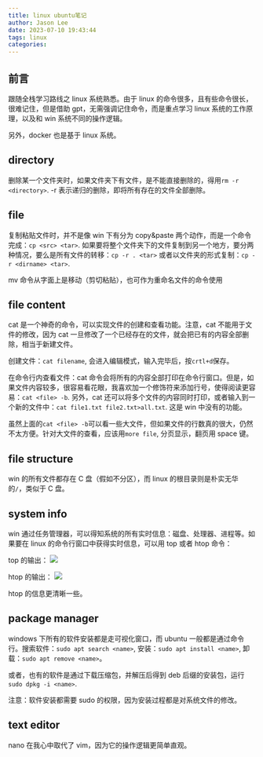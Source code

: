 ```yaml
---
title: linux ubuntu笔记
author: Jason Lee
date: 2023-07-10 19:43:44
tags: linux
categories:
---
```


## 前言

跟随全栈学习路线之 linux 系统熟悉。由于 linux 的命令很多，且有些命令很长，很难记住，但是借助 gpt，无需强调记住命令，而是重点学习 linux 系统的工作原理，以及和 win 系统不同的操作逻辑。

另外，docker 也是基于 linux 系统。

## directory

删除某一个文件夹时，如果文件夹下有文件，是不能直接删除的，得用`rm -r <directory>`. -r 表示递归的删除，即将所有存在的文件全部删除。

## file

复制粘贴文件时，并不是像 win 下有分为 copy&paste 两个动作，而是一个命令完成：`cp <src> <tar>`. 如果要将整个文件夹下的文件复制到另一个地方，要分两种情况，要么是所有文件的转移：`cp -r . <tar>` 或者以文件夹的形式复制：`cp -r <dirname> <tar>`.

mv 命令从字面上是移动（剪切粘贴），也可作为重命名文件的命令使用

## file content

cat 是一个神奇的命令，可以实现文件的创建和查看功能。注意，cat 不能用于文件的修改，因为 cat 一旦修改了一个已经存在的文件，就会把已有的内容全部删除，相当于新建文件。

创建文件：`cat filename`, 会进入编辑模式，输入完毕后，按`crtl+d`保存。

在命令行内查看文件：cat 命令会将所有的内容全部打印在命令行窗口。但是，如果文件内容较多，很容易看花眼，我喜欢加一个修饰符来添加行号，使得阅读更容易：`cat <file> -b`. 另外，cat 还可以将多个文件的内容同时打印，或者输入到一个新的文件中：`cat file1.txt file2.txt>all.txt`. 这是 win 中没有的功能。

虽然上面的`cat <file> -b`可以看一些大文件，但如果文件的行数真的很大，仍然不太方便。针对大文件的查看，应该用`more file`, 分页显示，翻页用 space 键。

## file structure

win 的所有文件都存在 C 盘（假如不分区），而 linux 的根目录则是朴实无华的`/`，类似于 C 盘。

## system info

win 通过任务管理器，可以得知系统的所有实时信息：磁盘、处理器、进程等。如果要在 linux 的命令行窗口中获得实时信息，可以用 top 或者 htop 命令：

top 的输出：
![](https://cdn.jsdelivr.us/gh/li199-code/blog-imgs@main/16891288146221689128813983.png)

htop 的输出：
![](https://cdn.jsdelivr.us/gh/li199-code/blog-imgs@main/16891288816201689128881589.png)

htop 的信息更清晰一些。

## package manager

windows 下所有的软件安装都是走可视化窗口，而 ubuntu 一般都是通过命令行。搜索软件：`sudo apt search <name>`, 安装：`sudo apt install <name>`, 卸载：`sudo apt remove <name>`。

或者，也有的软件是通过下载压缩包，并解压后得到 deb 后缀的安装包，运行`sudo dpkg -i <name>`.

注意：软件安装都需要 sudo 的权限，因为安装过程都是对系统文件的修改。

## text editor

nano 在我心中取代了 vim，因为它的操作逻辑更简单直观。
